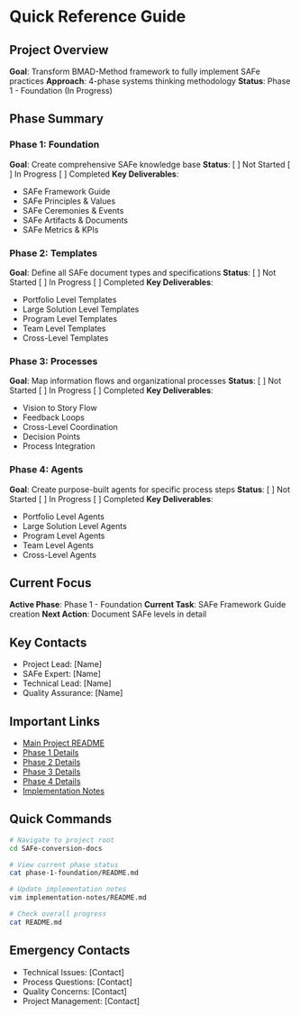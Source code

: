 # Quick Reference Guide

## Project Overview
**Goal**: Transform BMAD-Method framework to fully implement SAFe practices
**Approach**: 4-phase systems thinking methodology
**Status**: Phase 1 - Foundation (In Progress)

## Phase Summary

### Phase 1: Foundation
**Goal**: Create comprehensive SAFe knowledge base
**Status**: [ ] Not Started [ ] In Progress [ ] Completed
**Key Deliverables**:
- SAFe Framework Guide
- SAFe Principles & Values
- SAFe Ceremonies & Events
- SAFe Artifacts & Documents
- SAFe Metrics & KPIs

### Phase 2: Templates
**Goal**: Define all SAFe document types and specifications
**Status**: [ ] Not Started [ ] In Progress [ ] Completed
**Key Deliverables**:
- Portfolio Level Templates
- Large Solution Level Templates
- Program Level Templates
- Team Level Templates
- Cross-Level Templates

### Phase 3: Processes
**Goal**: Map information flows and organizational processes
**Status**: [ ] Not Started [ ] In Progress [ ] Completed
**Key Deliverables**:
- Vision to Story Flow
- Feedback Loops
- Cross-Level Coordination
- Decision Points
- Process Integration

### Phase 4: Agents
**Goal**: Create purpose-built agents for specific process steps
**Status**: [ ] Not Started [ ] In Progress [ ] Completed
**Key Deliverables**:
- Portfolio Level Agents
- Large Solution Level Agents
- Program Level Agents
- Team Level Agents
- Cross-Level Agents

## Current Focus
**Active Phase**: Phase 1 - Foundation
**Current Task**: SAFe Framework Guide creation
**Next Action**: Document SAFe levels in detail

## Key Contacts
- Project Lead: [Name]
- SAFe Expert: [Name]
- Technical Lead: [Name]
- Quality Assurance: [Name]

## Important Links
- [Main Project README](../README.md)
- [Phase 1 Details](../phase-1-foundation/README.md)
- [Phase 2 Details](../phase-2-templates/README.md)
- [Phase 3 Details](../phase-3-processes/README.md)
- [Phase 4 Details](../phase-4-agents/README.md)
- [Implementation Notes](./README.md)

## Quick Commands
```bash
# Navigate to project root
cd SAFe-conversion-docs

# View current phase status
cat phase-1-foundation/README.md

# Update implementation notes
vim implementation-notes/README.md

# Check overall progress
cat README.md
```

## Emergency Contacts
- Technical Issues: [Contact]
- Process Questions: [Contact]
- Quality Concerns: [Contact]
- Project Management: [Contact]

